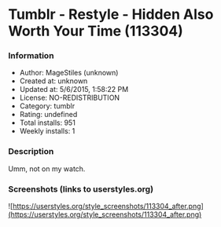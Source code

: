 # Tumblr - Restyle - Hidden Also Worth Your Time (113304)

### Information
- Author: MageStiles (unknown)
- Created at: unknown
- Updated at: 5/6/2015, 1:58:22 PM
- License: NO-REDISTRIBUTION
- Category: tumblr
- Rating: undefined
- Total installs: 951
- Weekly installs: 1


### Description
Umm, not on my watch.


### Screenshots (links to userstyles.org)
![https://userstyles.org/style_screenshots/113304_after.png](https://userstyles.org/style_screenshots/113304_after.png)


